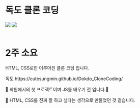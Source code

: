 # 독도 클론 코딩
<span><img src="https://img.shields.io/badge/HTML5-E34F26?style=flat&logo=HTML5&logoColor=white" /></span>
<span><img src="https://img.shields.io/badge/CSS-1572B6?style=flat&logo=css3&logoColor=white" /></span>
<br>
<br>
# 2주 소요
HTML, CSS로만 이루어진 클론 코딩 입니다.
<p>독도 https://cutesungmin.github.io/Dokdo_CloneCoding/</p>
<p> 🙂 학원에서의 첫 프로젝트이며 JS를 배우기 전 입니다.👶</p>
<p> 🙂 HTML, CSS를 진짜 잘 하고 싶다는 생각으로 만들었던 것 같습니다.</p>

